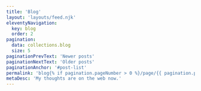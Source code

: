 ```yaml
---
title: 'Blog'
layout: 'layouts/feed.njk'
eleventyNavigation:
  key: blog
  order: 2
pagination:
  data: collections.blog
  size: 5
paginationPrevText: 'Newer posts'
paginationNextText: 'Older posts'
paginationAnchor: '#post-list'
permalink: 'blog{% if pagination.pageNumber > 0 %}/page/{{ pagination.pageNumber }}{% endif %}/index.html'
metaDesc: 'My thoughts are on the web now.'
---
```

